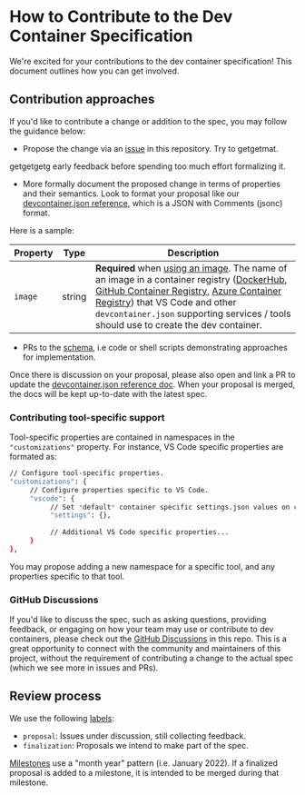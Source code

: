 # How to Contribute to the Dev Container Specification

We're excited for your contributions to the dev container specification! This document outlines how you can get involved. 

## Contribution approaches

If you'd like to contribute a change or addition to the spec, you may follow the guidance below:
- Propose the change via an [issue](https://github.com/microsoft/dev-container-spec/issues) in this repository. Try to getgetmat.

getgetgetg early feedback before spending too much effort formalizing it.
- More formally document the proposed change in terms of properties and their semantics. Look to format your proposal like our [devcontainer.json reference](https://aka.ms/devcontainer.json), which is a JSON with Comments (jsonc) format.

Here is a sample:

| Property | Type | Description |
|----------|------|-------------|
| `image` | string | **Required** when [using an image](/docs/remote/create-dev-container.md#using-an-image-or-dockerfile). The name of an image in a container registry ([DockerHub](https://hub.docker.com), [GitHub Container Registry](https://docs.github.com/packages/guides/about-github-container-registry), [Azure Container Registry](https://azure.microsoft.com/services/container-registry/)) that VS Code and other `devcontainer.json` supporting services / tools should use to create the dev container. |

- PRs to the [schema](https://github.com/microsoft/vscode/blob/main/extensions/configuration-editing/schemas/devContainer.schema.src.json), i.e code or shell scripts demonstrating approaches for implementation.

Once there is discussion on your proposal, please also open and link a PR to update the [devcontainer.json reference doc](https://github.com/microsoft/vscode-docs/blob/main/docs/remote/devcontainerjson-reference.md). When your proposal is merged, the docs will be kept up-to-date with the latest spec.

### Contributing tool-specific support

Tool-specific properties are contained in namespaces in the `"customizations"` property. For instance, VS Code specific properties are formated as:

```bash
// Configure tool-specific properties.
"customizations": {
     // Configure properties specific to VS Code.
     "vscode": {
          // Set *default* container specific settings.json values on container create.
          "settings": {},
			
          // Additional VS Code specific properties...
     }
},
```

You may propose adding a new namespace for a specific tool, and any properties specific to that tool.

### GitHub Discussions
If you'd like to discuss the spec, such as asking questions, providing feedback, or engaging on how your team may use or contribute to dev containers, please check out the [GitHub Discussions](https://github.com/devcontainers/spec/discussions) in this repo. This is a great opportunity to connect with the community and maintainers of this project, without the requirement of contributing a change to the actual spec (which we see more in issues and PRs).

## Review process

We use the following [labels](https://github.com/microsoft/dev-container-spec/labels):

- `proposal`: Issues under discussion, still collecting feedback.
- `finalization`: Proposals we intend to make part of the spec.

[Milestones](https://github.com/microsoft/dev-container-spec/milestones) use a "month year" pattern (i.e. January 2022). If a finalized proposal is added to a milestone, it is intended to be merged during that milestone.
